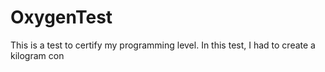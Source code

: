 # OxygenTest  
This is a test to certify my programming level. In this test, I had to create a kilogram con                                                                                                 
      
